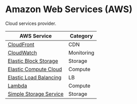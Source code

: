 # Amazon Web Services (AWS)

Cloud services provider.

| AWS Service | Category |
| ----------- | -------- |
| [CloudFront](cloudfront.md) | CDN |
| [CloudWatch](cloudwatch.md) | Monitoring |
| [Elastic Block Storage](ebs.md) | Storage |
| [Elastic Compute Cloud](ec2.md) | Compute |
| [Elastic Load Balancing](elb.md) | LB |
| [Lambda](lambda.md) | Compute |
| [Simple Storage Service](s3.md) | Storage |
